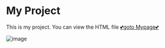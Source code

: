 # My Project

This is my project. You can view the HTML file [💕goto Mypage💕](https://2anizirong.github.io/IAN-s-Page/)


![image](https://github.com/2anizirong/IAN-s-Page/assets/145183497/0abd904d-24d5-4e23-80ec-e4d4eed46935)
